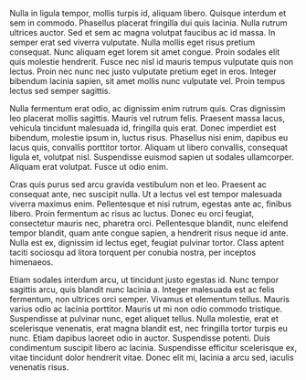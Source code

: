 Nulla in ligula tempor, mollis turpis id, aliquam libero. Quisque interdum et sem in commodo. Phasellus placerat fringilla dui quis lacinia. Nulla rutrum ultrices auctor. Sed et sem ac magna volutpat faucibus ac id massa. In semper erat sed viverra vulputate. Nulla mollis eget risus pretium consequat. Nunc aliquam eget lorem sit amet congue. Proin sodales elit quis molestie hendrerit. Fusce nec nisl id mauris tempus vulputate quis non lectus. Proin nec nunc nec justo vulputate pretium eget in eros. Integer bibendum lacinia sapien, sit amet mollis nunc vulputate vel. Proin tempus lectus sed semper sagittis.

Nulla fermentum erat odio, ac dignissim enim rutrum quis. Cras dignissim leo placerat mollis sagittis. Mauris vel rutrum felis. Praesent massa lacus, vehicula tincidunt malesuada id, fringilla quis erat. Donec imperdiet est bibendum, molestie ipsum in, luctus risus. Phasellus nisi enim, dapibus eu lacus quis, convallis porttitor tortor. Aliquam ut libero convallis, consequat ligula et, volutpat nisl. Suspendisse euismod sapien ut sodales ullamcorper. Aliquam erat volutpat. Fusce ut odio enim.

Cras quis purus sed arcu gravida vestibulum non et leo. Praesent ac consequat ante, nec suscipit nulla. Ut a lectus vel est tempor malesuada viverra maximus enim. Pellentesque et nisi rutrum, egestas ante ac, finibus libero. Proin fermentum ac risus ac luctus. Donec eu orci feugiat, consectetur mauris nec, pharetra orci. Pellentesque blandit, nunc eleifend tempor blandit, quam ante congue sapien, a hendrerit risus neque id ante. Nulla est ex, dignissim id lectus eget, feugiat pulvinar tortor. Class aptent taciti sociosqu ad litora torquent per conubia nostra, per inceptos himenaeos.

Etiam sodales interdum arcu, ut tincidunt justo egestas id. Nunc tempor sagittis arcu, quis blandit nunc lacinia a. Integer malesuada est ac felis fermentum, non ultrices orci semper. Vivamus et elementum tellus. Mauris varius odio ac lacinia porttitor. Mauris ut mi non odio commodo tristique. Suspendisse at pulvinar nunc, eget aliquet tellus. Nulla molestie, erat et scelerisque venenatis, erat magna blandit est, nec fringilla tortor turpis eu nunc. Etiam dapibus laoreet odio in auctor. Suspendisse potenti. Duis condimentum suscipit libero ac lacinia. Suspendisse efficitur scelerisque ex, vitae tincidunt dolor hendrerit vitae. Donec elit mi, lacinia a arcu sed, iaculis venenatis risus.